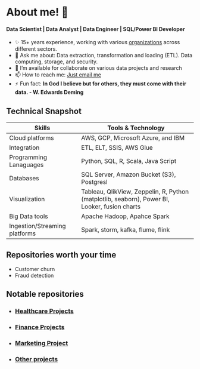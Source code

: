 # About me! 👋
#### Data Scientist | Data Analyst | Data Engineer | SQL/Power BI Developer

- ✨ 15+ years experience, working with various [organizations](https://github.com/etonjoe/work_organizations) across different sectors.
- 💬 Ask me about: Data extraction, transformation and loading (ETL). Data computing, storage, and security.
- 👯 I’m available for collaborate on various data projects and research
- 📫 How to reach me: [Just email me](eton.joseph@gmail.com)
- ⚡ Fun fact: **In God I believe but for others, they must come with their data. - W. Edwards Deming**

## Technical Snapshot
|Skills | Tools & Technology | 
|------|--------------------|
|Cloud platforms| AWS, GCP, Microsoft Azure, and IBM|
|Integration| ETL, ELT, SSIS, AWS Glue|
|Programming Lanaguages|Python, SQL, R, Scala, Java Script|
|Databases|SQL Server, Amazon Bucket (S3), Postgresl|
|Visualization| Tableau, QlikView, Zeppelin, R, Python (matplotlib, seaborn), Power BI, Looker, fusion charts|
|Big Data tools|Apache Hadoop, Apahce Spark|
|Ingestion/Streaming platforms|Spark, storm, kafka, flume, flink|

## Repositories worth your time
- Customer churn
- Fraud detection

## Notable repositories

- ### [Healthcare Projects](https://github.com/etonjoe/healthcare_projects) 
- ### [Finance Projects](https://github.com/etonjoe/Finance_projects) 
- ### [Marketing Project](https://github.com/etonjoe/Marketing_project) 
- ### [Other projects](www.healthcare.com) 



<!--
**etonjoe/etonjoe** is a ✨ _special_ ✨ repository because its `README.md` (this file) appears on your GitHub profile.

Here are some ideas to get you started:

- 🔭 I’m currently working on ...
- 🌱 I’m currently learning ...
- 👯 I’m looking to collaborate on ...
- 🤔 I’m looking for help with ...
- 💬 Ask me about ...
- 📫 How to reach me: ...
- 😄 Pronouns: ...
- ⚡ Fun fact: ...
-->
